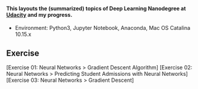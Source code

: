 #### This layouts the (summarized) topics of Deep Learning Nanodegree at [Udacity](https://github.com/udacity) and my progress.

* Environment: Python3, Jupyter Notebook, Anaconda, Mac OS Catalina 10.15.x

## Exercise
[Exercise 01: Neural Networks > Gradient Descent Algorithm]
[Exercise 02: Neural Networks > Predicting Student Admissions with Neural Networks]
[Exercise 03: Neural Networks > Gradient Descent]
